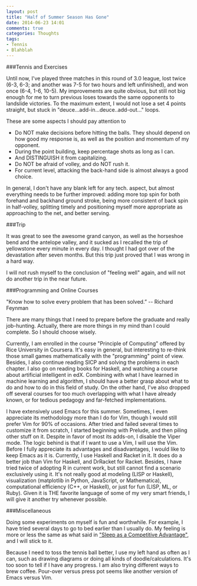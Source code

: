 ```yaml
---
layout: post
title: "Half of Summer Season Has Gone"
date: 2014-06-23 14:01
comments: true
categories: Thoughts
tags:
- Tennis
- Blahblah
---
```


###Tennis and Exercises

Until now, I've played three matches in this round of 3.0 league, lost twice (6-3, 6-3; and another was 7-5 for two hours and left unfinished), and won once (6-4, 1-6, 10-5). My improvements are quite obvious, but still not big enough for me to turn previous loses towards the same opponents to landslide victories. To the maximum extent, I would not lose a set 4 points straight, but stuck in "deuce...add-in...deuce..add-out..." loops.

These are some aspects I should pay attention to

* Do NOT make decisions before hitting the balls. They should depend on how good my response is, as well as the position and momentum of my opponent.
* During the point building, keep percentage shots as long as I can.
* And DISTINGUISH it from capitalizing.
* Do NOT be afraid of volley, and do NOT rush it.
* For current level, attacking the back-hand side is almost always a good choice.

In general, I don't have any blank left for any tech. aspect, but almost everything needs to be further improved: adding more top spin for both forehand and backhand ground stroke, being more consistent of back spin in half-volley, splitting timely and positioning myself more appropriate as approaching to the net, and better serving.

###Trip

It was great to see the awesome grand canyon, as well as the horseshoe bend and the antelope valley, and it sucked as I recalled the trip of yellowstone every minute in every day. I thought I had got over of the devastation after seven months. But this trip just proved that I was wrong in a hard way.

I will not rush myself to the conclusion of "feeling well" again, and will not do another trip in the near future.

###Programming and Online Courses

"Know how to solve every problem that has been solved.” -- Richard Feynman

There are many things that I need to prepare before the graduate and really job-hunting. Actually, there are more things in my mind than I could complete. So I should choose wisely.

Currently, I am enrolled in the course "Principle of Computing" offered by Rice University in Coursera. It's easy in general, but interesting to re-think those small games mathematically with the "programming" point of view. Besides, I also continue reading SICP and solving the problems in each chapter. I also go on reading books for Haskell, and watching a course about artificial intelligent in edX. Combining with what I have learned in machine learning and algorithm, I should have a better grasp about what to do and how to do in this field of study. On the other hand, I've also dropped off several courses for too much overlapping with what I have already known, or for tedious pedagogy and far-fetched implementations.

I have extensively used Emacs for this summer. Sometimes, I even appreciate its methodology more than I do for Vim, though I would still prefer Vim for 90% of occasions. After tried and failed several times to customize it from scratch, I started beginning with Prelude, and then piling other stuff on it. Despite in favor of most its adds-on, I disable the Viper mode. The logic behind is that if I want to use a Vim, I will use the Vim. Before I fully appreciate its advantages and disadvantages, I would like to keep Emacs as it is. Currently, I use Haskell and Racket in it. It does do a better job than Vim for Haskell, and DrRacket for Racket. Besides, I have tried twice of adopting R in current work, but still cannot find a scenario exclusively using it. It's not really good at modeling (LISP or Haskell), visualization (matplotlib in Python, JavaScript, or Mathematica), computational efficiency (C++, or Haskell), or just for fun (LISP, ML, or Ruby). Given it is THE favorite language of some of my very smart friends, I will give it another try whenever possible.

###Miscellaneous

Doing some experiments on myself is fun and worthwhile. For example, I have tried several days to go to bed earlier than I usually do. My feeling is more or less the same as what said in ["Sleep as a Competitive Advantage"](http://dealbook.nytimes.com/2014/06/27/sleep-as-a-competitive-advantage/?_php=true&_type=blogs&_php=true&_type=blogs&_r=1&), and I will stick to it.

Because I need to toss the tennis ball better, I use my left hand as often as I can, such as drawing diagrams or doing all kinds of doodle/calculations. It's too soon to tell if I have any progress. I am also trying different ways to brew coffee. Pour-over versus press pot seems like another version of Emacs versus Vim.
